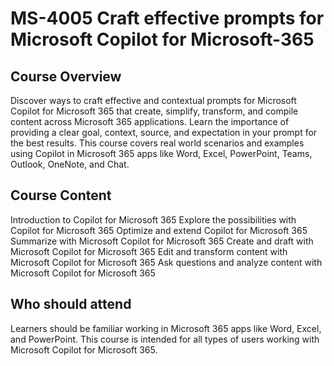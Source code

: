 # MS-4005 Craft effective prompts for Microsoft Copilot for Microsoft-365

## Course Overview
Discover ways to craft effective and contextual prompts for Microsoft Copilot for Microsoft 365 that create, simplify, transform, and compile content across Microsoft 365 applications. Learn the importance of providing a clear goal, context, source, and expectation in your prompt for the best results. This course covers real world scenarios and examples using Copilot in Microsoft 365 apps like Word, Excel, PowerPoint, Teams, Outlook, OneNote, and Chat.

## Course Content
Introduction to Copilot for Microsoft 365
Explore the possibilities with Copilot for Microsoft 365
Optimize and extend Copilot for Microsoft 365
Summarize with Microsoft Copilot for Microsoft 365
Create and draft with Microsoft Copilot for Microsoft 365
Edit and transform content with Microsoft Copilot for Microsoft 365
Ask questions and analyze content with Microsoft Copilot for Microsoft 365

## Who should attend
Learners should be familiar working in Microsoft 365 apps like Word, Excel, and PowerPoint. This course is intended for all types of users working with Microsoft Copilot for Microsoft 365.
